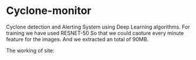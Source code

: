 # Cyclone-monitor
Cyclone detection and Alerting System using Deep Learning algorithms.
For training we have used RESNET-50 So that we could caoture every minute feature for the images.
And we extracted an total of 90MB.

The working of site:
